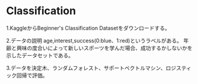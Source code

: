 # Classification

1.KaggleからBeginner's Classification Datasetをダウンロードする。

2.データの説明
age,interest,success(0:blue、1:red)というラベルがある。
年齢と興味の度合いによって新しいスポーツを学んだ場合、成功するかしないかを示したデータセットである。

3.データを決定木、ランダムフォレスト、サポートベクトルマシン、ロジスティック回帰で評価。
